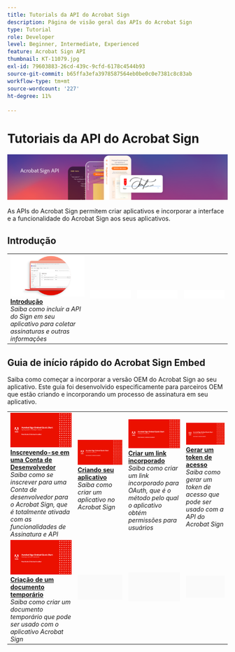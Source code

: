 ```yaml
---
title: Tutorials da API do Acrobat Sign
description: Página de visão geral das APIs do Acrobat Sign
type: Tutorial
role: Developer
level: Beginner, Intermediate, Experienced
feature: Acrobat Sign API
thumbnail: KT-11079.jpg
exl-id: 79603883-26cd-439c-9cfd-6178c4544b93
source-git-commit: b65ffa3efa3978587564eb0be0c0e7381c8c83ab
workflow-type: tm+mt
source-wordcount: '227'
ht-degree: 11%

---
```


# Tutoriais da API do Acrobat Sign

![Banner da API do Acrobat Sign](../assets/acrobatsignhero.png)

As APIs do Acrobat Sign permitem criar aplicativos e incorporar a interface e a funcionalidade do Acrobat Sign aos seus aplicativos.

## Introdução

<table style="table-layout:fixed">
<tr>
   <td>
    <a href="signapi.md">
      <img alt="Introdução" src="assets/GSASAPI_thumb.png" />
    </a>
    <div>
    <a href="signapi.md"><strong>Introdução</strong></a>
    </div>
    <em>Saiba como incluir a API do Sign em seu aplicativo para coletar assinaturas e outras informações</em>
    <br>
  </td>
  <td>
    <img alt="Espaçador" src="../assets/WhiteBanner_Placeholder.png" />
    <div>
    <br>
  </td>
  <td>
    <img alt="Espaçador" src="../assets/WhiteBanner_Placeholder.png" />
    <div>
    <br>
  </td>
  <td>
    <img alt="Espaçador" src="../assets/WhiteBanner_Placeholder.png" />
    <div>
    <br>
  </td>
</tr>
</table>

## Guia de início rápido do Acrobat Sign Embed

Saiba como começar a incorporar a versão OEM do Acrobat Sign ao seu aplicativo. Este guia foi desenvolvido especificamente para parceiros OEM que estão criando e incorporando um processo de assinatura em seu aplicativo.

<table style="table-layout:fixed">
<tr>
 <td>
   <a href="sign-up-developer-account.md">
      <img alt="Inscrevendo-se em uma Conta de Desenvolvedor" src="assets/Signingup_1280.png" />
   </a>
    <div>
   <a href="sign-up-developer-account.md"><strong>Inscrevendo-se em uma Conta de Desenvolvedor</strong></a>
    </div>
    <em>Saiba como se inscrever para uma Conta de desenvolvedor para o Acrobat Sign, que é totalmente ativada com as funcionalidades de Assinatura e API</em>
    <br>
  </td>
  <td>
   <a href="creating-your-application.md">
      <img alt="Criando seu aplicativo" src="assets/Creatingyourapplication_1280.png" />
   </a>
    <div>
   <a href="creating-your-application.md"><strong>Criando seu aplicativo</strong></a>
    </div>
    <em>Saiba como criar um aplicativo no Acrobat Sign</em>
    <br>
  </td>
   <td>
   <a href="creating-an-embed-link.md">
      <img alt="Criar um link incorporado" src="assets/Creatinganembedlink_1280.png" />
   </a>
    <div>
   <a href="creating-an-embed-link.md"><strong>Criar um link incorporado</strong></a>
    </div>
    <em>Saiba como criar um link incorporado para OAuth, que é o método pelo qual o aplicativo obtém permissões para usuários</em>
    <br>
  </td>
  <td>
   <a href="generating-an-access-token.md">
      <img alt="Gerar um token de acesso" src="assets/Generatingyouraccesstoken_1280.png" />
   </a>
    <div>
   <a href="generating-an-access-token.md"><strong>Gerar um token de acesso</strong></a>
    </div>
    <em>Saiba como gerar um token de acesso que pode ser usado com a API do Acrobat Sign</em>
    <br>
  </td>
</tr>
<tr>
  <td>
   <a href="creating-a-transient-document.md">
      <img alt="Criação de um documento temporário" src="assets/Creatingatransientdocument_1280.png" />
   </a>
    <div>
   <a href="creating-a-transient-document.md"><strong>Criação de um documento temporário</strong></a>
    </div>
    <em>Saiba como criar um documento temporário que pode ser usado com o aplicativo Acrobat Sign</em>
    <br>
  </td>
  <td>
    <img alt="Espaçador" src="../assets/GrayBanner_Placeholder.png" />
    <div>
    <br>
  </td>
   <td>
    <img alt="Espaçador" src="../assets/GrayBanner_Placeholder.png" />
    <div>
    <br>
  </td>
  <td>
    <img alt="Espaçador" src="../assets/GrayBanner_Placeholder.png" />
    <div>
    <br>
  </td>
</tr>
</table>
